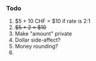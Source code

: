 ### Todo

1. $5 + 10 CHF = $10 if rate is 2:1
2. ~~$5 \* 2 = $10~~
3. Make "amount" private
4. Dollar side-affect?
5. Money rounding?
6.
